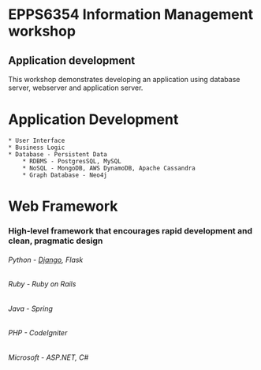 # EPPS6354 Information Management workshop
## Application development

This workshop demonstrates developing an application using database server, webserver and application server.

# Application Development
    * User Interface
    * Business Logic
    * Database - Persistent Data
        * RDBMS - PostgresSQL, MySQL
        * NoSQL - MongoDB, AWS DynamoDB, Apache Cassandra
        * Graph Database - Neo4j
# Web Framework
### High-level framework that encourages rapid development and clean, pragmatic design
###### Python - [Django](https://www.djangoproject.com/), Flask
###### Ruby - Ruby on Rails
###### Java - Spring
###### PHP - CodeIgniter
###### Microsoft - ASP.NET, C# 
 
